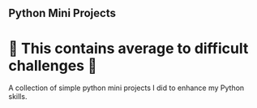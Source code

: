 <h2>Python Mini Projects</h2>

<h1>💪 This contains average to difficult challenges 💪</h1>

A collection of simple python mini projects I did to enhance my Python skills.

